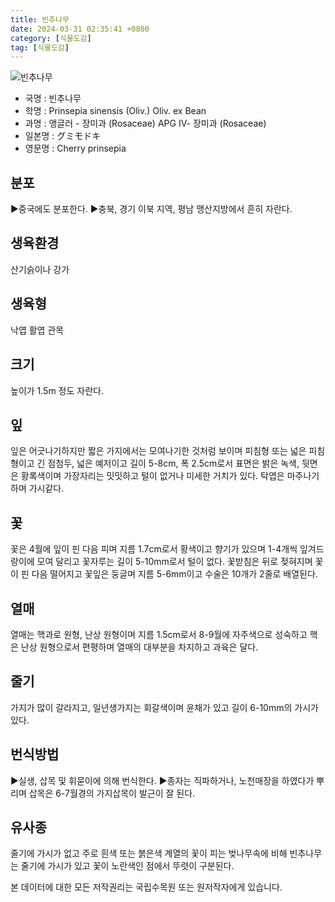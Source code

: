 ```yaml
---
title: 빈추나무
date: 2024-03-31 02:35:41 +0800
category: [식물도감]
tag: [식물도감]
---
```




![빈추나무](/fileUpload/plants/basic/Rosaceae/Prinsepia/12643/1_th2.JPG)
- 국명 : 빈추나무
- 학명 : Prinsepia sinensis (Oliv.) Oliv. ex Bean
- 과명 : 앵글러 - 장미과 (Rosaceae) APG Ⅳ- 장미과 (Rosaceae)
- 일본명 : グミモドキ
- 영문명 : Cherry prinsepia


## 분포
▶중국에도 분포한다.▶충북, 경기 이북 지역, 평남 맹산지방에서 흔히 자란다.
## 생육환경
산기슭이나 강가
## 생육형
낙엽 활엽 관목
## 크기
높이가 1.5m 정도 자란다.
## 잎
잎은 어긋나기하지만 짧은 가지에서는 모여나기한 것처럼 보이며 피침형 또는 넓은 피침형이고 긴 점첨두, 넓은 예저이고 길이 5-8cm, 폭 2.5cm로서 표면은 밝은 녹색, 뒷면은 황록색이며 가장자리는 밋밋하고 털이 없거나 미세한 거치가 있다. 탁엽은 마주나기하며 가시같다.
## 꽃
꽃은 4월에 잎이 핀 다음 피며 지름 1.7cm로서 황색이고 향기가 있으며 1-4개씩 잎겨드랑이에 모여 달리고 꽃자루는 길이 5-10mm로서 털이 없다. 꽃받침은 뒤로 젖혀지며 꽃이 핀 다음 떨어지고 꽃잎은 둥글며 지름 5-6mm이고 수술은 10개가 2줄로 배열된다.
## 열매
열매는 핵과로 원형, 난상 원형이며 지름 1.5cm로서 8-9월에 자주색으로 성숙하고 핵은 난상 원형으로서 편평하며 열매의 대부분을 차지하고 과육은 달다.
## 줄기
가지가 많이 갈라지고, 일년생가지는 회갈색이며 윤채가 있고 길이 6-10mm의 가시가 있다.
## 번식방법
▶실생, 삽목 및 휘묻이에 의해 번식한다.▶종자는 직파하거나, 노천매장을 하였다가 뿌리며 삽목은 6-7월경의 가지삽목이 발근이 잘 된다.
## 유사종
줄기에 가시가 없고 주로 흰색 또는 붉은색 계열의 꽃이 피는 벚나무속에 비해 빈추나무는 줄기에 가시가 있고 꽃이 노란색인 점에서 뚜렷이 구분된다. 






본 데이터에 대한 모든 저작권리는 국립수목원 또는 원저작자에게 있습니다.
